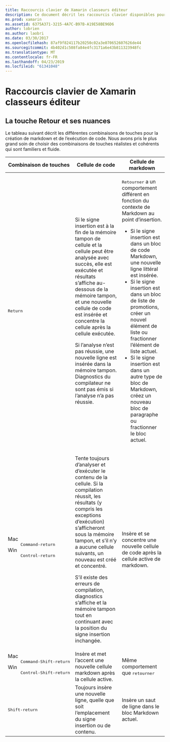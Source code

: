 ```yaml
---
title: Raccourcis clavier de Xamarin classeurs éditeur
description: Ce document décrit les raccourcis clavier disponibles pour une utilisation dans l’éditeur de Xamarin Workbooks. En particulier, il examine les différentes façons de qu'utiliser de la touche Retour.
ms.prod: xamarin
ms.assetid: 6375A371-3215-4A7C-B97B-A19E58BE96D6
author: lobrien
ms.author: laobri
ms.date: 03/30/2017
ms.openlocfilehash: 87af9f824117b20250c02a3e070652607626de44
ms.sourcegitcommit: 4b402d1c508fa84e4fc3171a6e43b811323948fc
ms.translationtype: MT
ms.contentlocale: fr-FR
ms.lasthandoff: 04/23/2019
ms.locfileid: "61341048"
---
```

# <a name="xamarin-workbooks-editor-keyboard-shortcuts"></a>Raccourcis clavier de Xamarin classeurs éditeur

## <a name="the-return-key-and-its-nuances"></a>La touche Retour et ses nuances

Le tableau suivant décrit les différentes combinaisons de touches pour la création de markdown et de l’exécution de code. Nous avons pris le plus grand soin de choisir des combinaisons de touches réalistes et cohérents qui sont familiers et fluide.

|Combinaison de touches|Cellule de code|Cellule de markdown|
|--- |--- |--- |
|<kbd>Return</kbd>|<p>Si le signe insertion est à la fin de la mémoire tampon de cellule et la cellule peut être analysée avec succès, elle est exécutée et résultats s’affiche au-dessous de la mémoire tampon, et une nouvelle cellule de code est insérée et concentre la cellule après la cellule exécutée.</p><p>Si l’analyse n’est pas réussie, une nouvelle ligne est insérée dans la mémoire tampon. Diagnostics du compilateur ne sont pas émis si l’analyse n’a pas réussie.</p>|<p><kbd>Retourner</kbd> a un comportement différent en fonction du contexte de Markdown au point d’insertion.</p><ul><li>Si le signe insertion est dans un bloc de code Markdown, une nouvelle ligne littéral est insérée.</li><li>Si le signe insertion est dans un bloc de liste de promotions, créer un nouvel élément de liste ou fractionner l’élément de liste actuel.</li><li>Si le signe insertion est dans un autre type de bloc de Markdown, créez un nouveau bloc de paragraphe ou fractionner le bloc actuel.</li></ul>|
|<dl><dt>Mac</dt><dd><kbd>Command‑return</kbd></dd><dt>Win</dt><dd><kbd>Control‑return</kbd></dd></dl>|<p>Tente toujours d’analyser et d’exécuter le contenu de la cellule. Si la compilation réussit, les résultats (y compris les exceptions d’exécution) s’afficheront sous la mémoire tampon, et s’il n’y a aucune cellule suivants, un nouveau est créé et concentré.</p><p>S’il existe des erreurs de compilation, diagnostics s’affiche et la mémoire tampon tout en continuant avec la position du signe insertion inchangée.</p>|Insère et se concentre une nouvelle cellule de code après la cellule active de markdown.|
|<dl><dt>Mac</dt><dd><kbd>Command‑Shift‑return</kbd><dd><dt>Win</dt><dd><kbd>Control‑Shift‑return</kbd></dd></dl>|Insère et met l’accent une nouvelle cellule markdown après la cellule active.|Même comportement que <kbd>retourner</kbd>|
|<kbd>Shift‑return</kbd>|Toujours insère une nouvelle ligne, quelle que soit l’emplacement du signe insertion ou de contenu.|Insère un saut de ligne dans le bloc Markdown actuel.|
